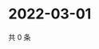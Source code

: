 # 2022-03-01

共 0 条

<!-- BEGIN WEIBO -->
<!-- 最后更新时间 Tue Mar 01 2022 20:30:41 GMT+0800 (China Standard Time) -->

<!-- END WEIBO -->
